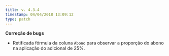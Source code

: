 ```yaml
---
title: v. 4.3.4
timestamp: 04/04/2018 13:09:12
type: patch
---
```


**Correção de bugs**
+ Retificada fórmula da coluna `Abono` para observar a proporção do abono na aplicação do adicional de 25%.
